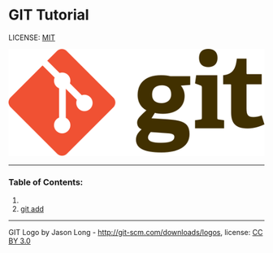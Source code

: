 # GIT Tutorial

LICENSE: [MIT](./license.md)

![git-logo](./Git-logo.svg)

---

### Table of Contents:
1. 
2. [git add](./add.md)

----

GIT Logo by Jason Long - http://git-scm.com/downloads/logos,
 license: [CC BY 3.0](https://creativecommons.org/licenses/by/3.0/)